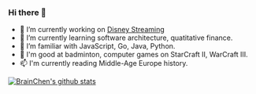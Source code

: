 ### Hi there 👋

- 🔭 I’m currently working on [Disney Streaming](https://www.disneyplus.com)
- 🌱 I’m currently learning software architecture, quatitative finance.
- 👯 I’m familiar with JavaScript, Go, Java, Python.
- 💬 I'm good at badminton, computer games on StarCraft II, WarCraft III.
- 📫 I'm currently reading Middle-Age Europe history.

[![BrainChen's github stats](https://github-readme-stats.vercel.app/api?username=BrainChen&show_icons=true)](https://github.com/anuraghazra/github-readme-stats)
